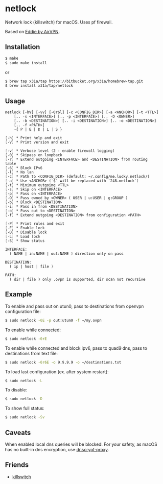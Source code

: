 # netlock

Network lock (killswitch) for macOS. Uses pf firewall.

Based on [Eddie by AirVPN](https://github.com/AirVPN/Eddie).

## Installation
```sh
$ make
$ sudo make install
```
or
```sh
$ brew tap x31a/tap https://bitbucket.org/x31a/homebrew-tap.git
$ brew install x31a/tap/netlock
```

## Usage
```text
netlock [-hV] [-vv] [-0r6l] [-c <CONFIG_DIR>] [-a <ANCHOR>] [-t <TTL>]
	[.. -s <INTERFACE>] [.. -p <INTERFACE>] [.. -O <OWNER>]
	[.. -b <DESTINATION>] [.. -i <DESTINATION>] [.. -o <DESTINATION>]
	[.. -f <PATH>]
	-{ P | E | D | L | S }

[-h] * Print help and exit
[-V] * Print version and exit

[-v] * Verbose level (2 - enable firewall logging)
[-0] * Skipass on loopback
[-r] * Extend outgoing <INTERFACE> and <DESTINATION> from routing table
[-6] * Block IPv6
[-l] * No lan
[-c] * Path to <CONFIG_DIR> (default: ~/.config/me.lucky.netlock/)
[-a] * Use <ANCHOR> (`$` will be replaced with `248.netlock`)
[-t] * Minimum outgoing <TTL>
[-s] * Skip on <INTERFACE>
[-p] * Pass on <INTERFACE>
[-O] * Pass owned by <OWNER> ( USER | u:USER | g:GROUP )
[-b] * Block <DESTINATION>
[-i] * Pass in from <DESTINATION>
[-o] * Pass out to <DESTINATION>
[-f] * Extend outgoing <DESTINATION> from configuration <PATH>

[-P] * Print rules and exit
[-E] * Enable lock
[-D] * Disable lock
[-L] * Load lock
[-S] * Show status

INTERFACE:
  ( NAME | in:NAME | out:NAME ) direction only on pass

DESTINATION:
  ( ip | host | file )

PATH:
  ( dir | file ) only .ovpn is supported, dir scan not recursive
```

## Example

To enable and pass out on utun0, pass to destinations from openvpn 
configuration file:
```sh
$ sudo netlock -0E -p out:utun0 -f ~/my.ovpn
```

To enable while connected:
```sh
$ sudo netlock -0rE
```

To enable while connected and block ipv6, pass to quad9 dns, pass to 
destinations from text file:
```sh
$ sudo netlock -0r6E -o 9.9.9.9 -o ~/destinations.txt
```

To load last configuration (ex. after system restart):
```sh
$ sudo netlock -L
```

To disable:
```sh
$ sudo netlock -D
```

To show full status:
```sh
$ sudo netlock -Sv
```

## Caveats

When enabled local dns queries will be blocked. For your safety, as macOS 
has no built-in dns encryption, use 
[dnscrypt-proxy](https://github.com/DNSCrypt/dnscrypt-proxy).

## Friends
- [killswitch](https://github.com/vpn-kill-switch/killswitch)
